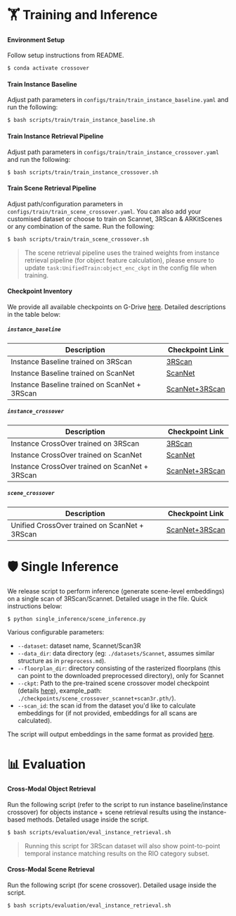# :weight_lifting: Training and Inference

#### Environment Setup
Follow setup instructions from README. 
```bash
$ conda activate crossover
```

#### Train Instance Baseline
Adjust path parameters in `configs/train/train_instance_baseline.yaml` and run the following:

```bash
$ bash scripts/train/train_instance_baseline.sh
```

#### Train Instance Retrieval Pipeline
Adjust path parameters in `configs/train/train_instance_crossover.yaml` and run the following:

```bash
$ bash scripts/train/train_instance_crossover.sh
```

#### Train Scene Retrieval Pipeline
Adjust path/configuration parameters in `configs/train/train_scene_crossover.yaml`. You can also add your customised dataset or choose to train on Scannet, 3RScan & ARKitScenes or any combination of the same. Run the following:

```bash
$ bash scripts/train/train_scene_crossover.sh
```

> The scene retrieval pipeline uses the trained weights from instance retrieval pipeline (for object feature calculation), please ensure to update `task:UnifiedTrain:object_enc_ckpt` in the config file when training.

#### Checkpoint Inventory
We provide all available checkpoints on G-Drive [here](https://drive.google.com/drive/folders/1iGhLQY86RTfc87qArOvUtXAhpbFSFq6w?usp=sharing). Detailed descriptions in the table below:

##### ```instance_baseline```
| Description            | Checkpoint Link |
| ------------------ | -------------- |
|Instance Baseline trained on 3RScan        | [3RScan](https://drive.google.com/drive/folders/1X_gHGLM-MssNrFu8vIMzt1sUtD3qM0ub?usp=sharing) |
|Instance Baseline trained on ScanNet        | [ScanNet](https://drive.google.com/drive/folders/1iNWVK-r89vOIkr3GR-XfI1rItrZ0EECJ?usp=sharing) |
|Instance Baseline trained on ScanNet + 3RScan        | [ScanNet+3RScan](https://drive.google.com/drive/folders/1gRjrYmo4lxbLHGLBnYojB5aXM6iPf4D5?usp=sharing) |

##### ```instance_crossover```
| Description            | Checkpoint Link |
| ------------------ | -------------- |
|Instance CrossOver trained on 3RScan        | [3RScan](https://drive.google.com/drive/folders/1oPwYpn4yLExxcoLOqpoLJVTfWJPGvrTc?usp=sharing) |
|Instance CrossOver trained on ScanNet        | [ScanNet](https://drive.google.com/drive/folders/1iIwjxKD8fBGo4eINBle78liCyLT8dK8y?usp=sharing) |
|Instance CrossOver trained on ScanNet + 3RScan        | [ScanNet+3RScan](https://drive.google.com/drive/folders/1B_DqBY47SDQ5YmjDFAyHu59Oi7RzY3w5?usp=sharing) |

##### ```scene_crossover```
| Description            | Checkpoint Link |
| ------------------ | -------------- |
| Unified CrossOver trained on ScanNet + 3RScan        | [ScanNet+3RScan](https://drive.google.com/drive/folders/15JzFnKNc0SMQbxirTmEJ7KXoWE6dT9Y6?usp=sharing) |


# :shield: Single Inference
We release script to perform inference (generate scene-level embeddings) on a single scan of 3RScan/Scannet. Detailed usage in the file. Quick instructions below:

```bash
$ python single_inference/scene_inference.py
```

Various configurable parameters:

- `--dataset`: dataset name, Scannet/Scan3R
- `--data_dir`: data directory (eg: `./datasets/Scannet`, assumes similar structure as in `preprocess.md`).
- `--floorplan_dir`: directory consisting of the rasterized floorplans (this can point to the downloaded preprocessed directory), only for Scannet
- `--ckpt`: Path to the pre-trained scene crossover model checkpoint (details [here](#checkpoints)), example_path: `./checkpoints/scene_crossover_scannet+scan3r.pth/`).
- `--scan_id`: the scan id from the dataset you'd like to calculate embeddings for (if not provided, embeddings for all scans are calculated).

The script will output embeddings in the same format as provided [here](#generated-embedding-data).

# :bar_chart: Evaluation
#### Cross-Modal Object Retrieval
Run the following script (refer to the script to run instance baseline/instance crossover) for objects instance + scene retrieval results using the instance-based methods. Detailed usage inside the script.

```bash
$ bash scripts/evaluation/eval_instance_retrieval.sh
```

> Running this script for 3RScan dataset will also show point-to-point temporal instance matching results on the RIO category subset.

#### Cross-Modal Scene Retrieval
Run the following script (for scene crossover). Detailed usage inside the script.

```bash
$ bash scripts/evaluation/eval_instance_retrieval.sh
```